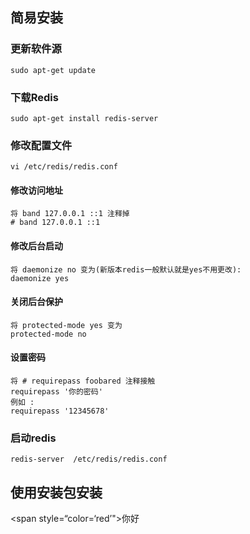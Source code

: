 ## 简易安装

### 更新软件源

```shell
sudo apt-get update
```

### 下载Redis

```shell
sudo apt-get install redis-server 
```

### 修改配置文件

```shell
vi /etc/redis/redis.conf
```

#### 修改访问地址

```shell
将 band 127.0.0.1 ::1 注释掉
# band 127.0.0.1 ::1
```

#### 修改后台启动

```shell
将 daemonize no 变为(新版本redis一般默认就是yes不用更改):
daemonize yes
```

#### 关闭后台保护

```shell
将 protected-mode yes 变为
protected-mode no
```

#### 设置密码

```shell
将 # requirepass foobared 注释接触
requirepass '你的密码'
例如 :
requirepass '12345678'
```

### 启动redis

```shell
redis-server  /etc/redis/redis.conf
```



## 使用安装包安装



<span style=“color=‘red’">你好</span>

